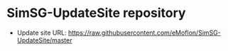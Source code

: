 # SimSG-UpdateSite repository

* Update site URL: https://raw.githubusercontent.com/eMoflon/SimSG-UpdateSite/master

